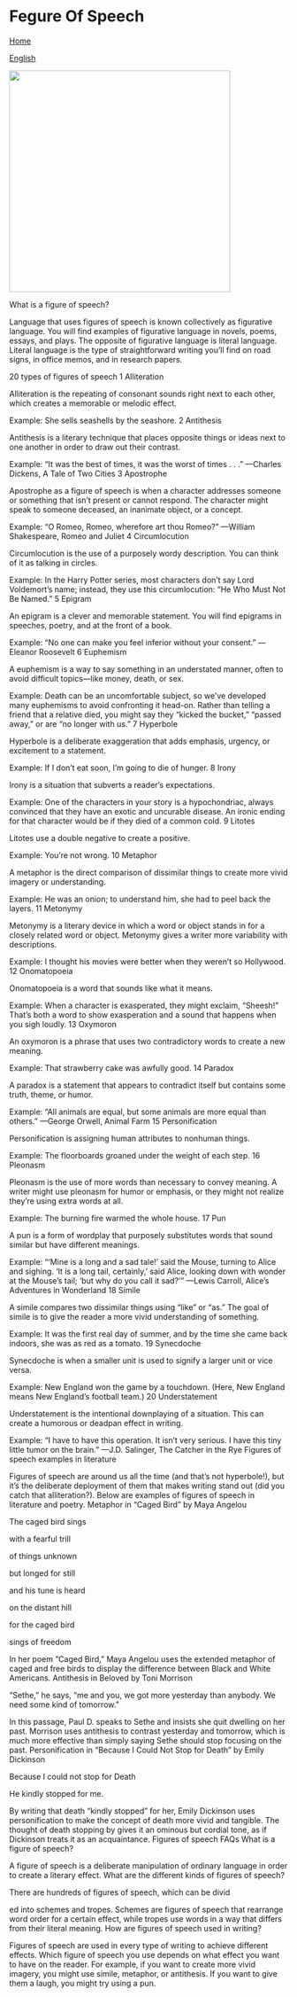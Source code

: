 # Fegure Of Speech


[Home](all-files-links.md)

[English](all-english-links.md)


<img src="https://s3.studylib.net/store/data/007465069_1-ff05c6389d8bae1792cc3304dad66979.png" width="400">




What is a figure of speech?

Language that uses figures of speech is known collectively as figurative language. You will find examples of figurative language in novels, poems, essays, and plays. The opposite of figurative language is literal language. Literal language is the type of straightforward writing you’ll find on road signs, in office memos, and in research papers.


20 types of figures of speech
1 Alliteration

Alliteration is the repeating of consonant sounds right next to each other, which creates a memorable or melodic effect.

Example: She sells seashells by the seashore.
2 Antithesis

Antithesis is a literary technique that places opposite things or ideas next to one another in order to draw out their contrast.

Example: “It was the best of times, it was the worst of times . . .” —Charles Dickens, A Tale of Two Cities
3  Apostrophe

Apostrophe as a figure of speech is when a character addresses someone or something that isn’t present or cannot respond. The character might speak to someone deceased, an inanimate object, or a concept.

Example: “O Romeo, Romeo, wherefore art thou Romeo?” —William Shakespeare, Romeo and Juliet
4  Circumlocution

Circumlocution is the use of a purposely wordy description. You can think of it as talking in circles.

Example: In the Harry Potter series, most characters don’t say Lord Voldemort’s name; instead, they use this circumlocution: “He Who Must Not Be Named.”
5 Epigram

An epigram is a clever and memorable statement. You will find epigrams in speeches, poetry, and at the front of a book.

Example: “No one can make you feel inferior without your consent.” —Eleanor Roosevelt
6 Euphemism

A euphemism is a way to say something in an understated manner, often to avoid difficult topics—like money, death, or sex.

Example: Death can be an uncomfortable subject, so we’ve developed many euphemisms to avoid confronting it head-on. Rather than telling a friend that a relative died, you might say they “kicked the bucket,” “passed away,” or are “no longer with us.”
7 Hyperbole

Hyperbole is a deliberate exaggeration that adds emphasis, urgency, or excitement to a statement.

Example: If I don’t eat soon, I’m going to die of hunger.
8  Irony

Irony is a situation that subverts a reader’s expectations.

Example: One of the characters in your story is a hypochondriac, always convinced that they have an exotic and uncurable disease. An ironic ending for that character would be if they died of a common cold.
9 Litotes

Litotes use a double negative to create a positive.

Example: You’re not wrong.
10 Metaphor

A metaphor is the direct comparison of dissimilar things to create more vivid imagery or understanding.

Example: He was an onion; to understand him, she had to peel back the layers.
11 Metonymy

Metonymy is a literary device in which a word or object stands in for a closely related word or object. Metonymy gives a writer more variability with descriptions.

Example: I thought his movies were better when they weren’t so Hollywood.
12 Onomatopoeia

Onomatopoeia is a word that sounds like what it means.

Example: When a character is exasperated, they might exclaim, “Sheesh!” That’s both a word to show exasperation and a sound that happens when you sigh loudly.
13 Oxymoron

An oxymoron is a phrase that uses two contradictory words to create a new meaning.

Example: That strawberry cake was awfully good.
14 Paradox

A paradox is a statement that appears to contradict itself but contains some truth, theme, or humor.

Example: “All animals are equal, but some animals are more equal than others.” —George Orwell, Animal Farm
15 Personification

Personification is assigning human attributes to nonhuman things.

Example: The floorboards groaned under the weight of each step.
16 Pleonasm

Pleonasm is the use of more words than necessary to convey meaning. A writer might use pleonasm for humor or emphasis, or they might not realize they’re using extra words at all.

Example: The burning fire warmed the whole house.
17 Pun

A pun is a form of wordplay that purposely substitutes words that sound similar but have different meanings.

Example: “‘Mine is a long and a sad tale!’ said the Mouse, turning to Alice and sighing. ‘It is a long tail, certainly,’ said Alice, looking down with wonder at the Mouse’s tail; ‘but why do you call it sad?’” —Lewis Carroll, Alice’s Adventures in Wonderland
18 Simile

A simile compares two dissimilar things using “like” or “as.” The goal of simile is to give the reader a more vivid understanding of something.

Example: It was the first real day of summer, and by the time she came back indoors, she was as red as a tomato.
19  Synecdoche

Synecdoche is when a smaller unit is used to signify a larger unit or vice versa.

Example: New England won the game by a touchdown. (Here, New England means New England’s football team.)
20 Understatement

Understatement is the intentional downplaying of a situation. This can create a humorous or deadpan effect in writing.

Example: “I have to have this operation. It isn’t very serious. I have this tiny little tumor on the brain.” —J.D. Salinger, The Catcher in the Rye
Figures of speech examples in literature

Figures of speech are around us all the time (and that’s not hyperbole!), but it’s the deliberate deployment of them that makes writing stand out (did you catch that alliteration?). Below are examples of figures of speech in literature and poetry.
Metaphor in “Caged Bird” by Maya Angelou

The caged bird sings

with a fearful trill

of things unknown

but longed for still

and his tune is heard

on the distant hill

for the caged bird

sings of freedom



In her poem “Caged Bird,” Maya Angelou uses the extended metaphor of caged and free birds to display the difference between Black and White Americans.
Antithesis in Beloved by Toni Morrison

“Sethe,” he says, “me and you, we got more yesterday than anybody. We need some kind of tomorrow.”

In this passage, Paul D. speaks to Sethe and insists she quit dwelling on her past. Morrison uses antithesis to contrast yesterday and tomorrow, which is much more effective than simply saying Sethe should stop focusing on the past.
Personification in “Because I Could Not Stop for Death” by Emily Dickinson

Because I could not stop for Death

He kindly stopped for me.

By writing that death “kindly stopped” for her, Emily Dickinson uses personification to make the concept of death more vivid and tangible. The thought of death stopping by gives it an ominous but cordial tone, as if Dickinson treats it as an acquaintance.
Figures of speech FAQs
What is a figure of speech?

A figure of speech is a deliberate manipulation of ordinary language in order to create a literary effect.
What are the different kinds of figures of speech?

There are hundreds of figures of speech, which can be divid

ed into schemes and tropes. Schemes are figures of speech that rearrange word order for a certain effect, while tropes use words in a way that differs from their literal meaning.
How are figures of speech used in writing?

Figures of speech are used in every type of writing to achieve different effects. Which figure of speech you use depends on what effect you want to have on the reader. For example, if you want to create more vivid imagery, you might use simile, metaphor, or antithesis. If you want to give them a laugh, you might try using a pun.









